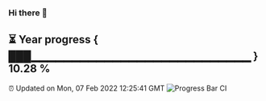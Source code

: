 ### Hi there 👋
⏳ Year progress { ███▁▁▁▁▁▁▁▁▁▁▁▁▁▁▁▁▁▁▁▁▁▁▁▁▁▁▁ } 10.28 %
---
⏰ Updated on Mon, 07 Feb 2022 12:25:41 GMT
![Progress Bar CI](https://github.com/liununu/liununu/workflows/Progress%20Bar%20CI/badge.svg)
